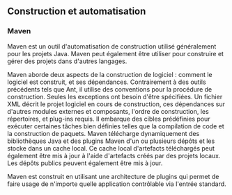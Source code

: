 ## Construction et automatisation

### Maven

Maven est un outil d'automatisation de construction utilisé généralement pour les projets Java. Maven peut également être
utiliser pour construire et gérer des projets dans d'autres langages.

Maven aborde deux aspects de la construction de logiciel : comment le logiciel est construit, et ses dépendances. Contrairement
à des outils précédents tels que Ant, il utilise des conventions pour la procédure de construction. Seules les exceptions ont
besoin d'être spécifiées. Un fichier XML décrit le projet logiciel en cours de construction, ces dépendances sur d'autres
modules externes et composants, l'ordre de construction, les répertoires, et plug-ins requis. Il embarque des cibles prédéfinies
pour exécuter certaines tâches bien définies telles que la compilation de code et la construction de paquets. Maven télécharge
dynamiquement des bibliothèques Java et des plugins Maven d'un ou plusieurs dépôts et les stocke dans un cache local. Ce cache
local d'artefacts téléchargés peut également être mis à jour à l'aide d'artefacts créés par des projets locaux. Les dépôts
publics peuvent également être mis à jour.

Maven est construit en utilisant une architecture de plugins qui permet de faire usage de n'importe quelle application
contrôlable via l'entrée standard.
